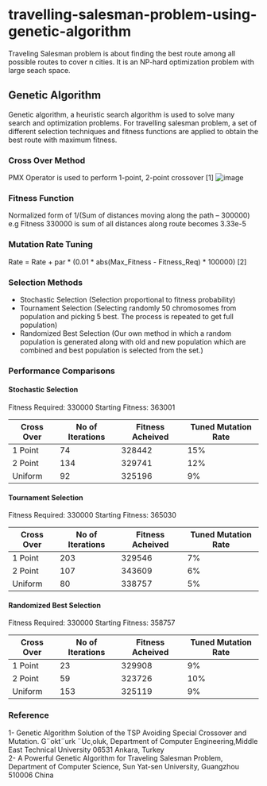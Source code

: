 # travelling-salesman-problem-using-genetic-algorithm
Traveling Salesman problem is about finding the best route among all possible routes to cover n cities. It is an NP-hard optimization problem with large seach space.

## Genetic Algorithm
Genetic algorithm, a heuristic search algorithm is used to solve many search and optimization problems. For travelling salesman problem, a set of different selection techniques and fitness functions are applied to obtain the best route with maximum fitness.

### Cross Over Method
PMX Operator is used to perform 1-point, 2-point crossover [1] 
![image](https://user-images.githubusercontent.com/42689561/44969229-db19b500-af11-11e8-81f6-27865deccddd.png)

### Fitness Function
Normalized form of  1/(Sum of distances moving along the path – 300000)
e.g Fitness 330000 is sum of all distances along route becomes 3.33e-5

### Mutation Rate Tuning
Rate = Rate + par * (0.01 * abs(Max_Fitness - Fitness_Req) * 100000) [2]

### Selection Methods
- Stochastic Selection (Selection proportional to fitness probability)
- Tournament Selection (Selecting randomly 50 chromosomes from population and picking 5 best. The process is repeated to get full population)
- Randomized Best Selection (Our own method in which a random population is generated along with old and new population which are combined and best population is selected from the set.)

### Performance Comparisons
#### Stochastic Selection
Fitness Required: 330000                            Starting Fitness: 363001

| Cross Over  | No of Iterations | Fitness Acheived  | Tuned Mutation Rate |
| ------------- | ------------- | ------------- | ------------- |
| 1 Point  | 74  | 328442  | 15%  | 
| 2 Point  | 134  | 329741  | 12%  |
| Uniform  | 92  | 325196  | 9%  |

#### Tournament Selection
Fitness Required: 330000                            Starting Fitness: 365030

| Cross Over  | No of Iterations | Fitness Acheived  | Tuned Mutation Rate |
| ------------- | ------------- | ------------- | ------------- |
| 1 Point  | 203  | 329546  | 7%  | 
| 2 Point  | 107  | 343609  | 6%  |
| Uniform  | 80  | 338757  | 5%  |

#### Randomized Best Selection
Fitness Required: 330000                            Starting Fitness: 358757

| Cross Over  | No of Iterations | Fitness Acheived  | Tuned Mutation Rate |
| ------------- | ------------- | ------------- | ------------- |
| 1 Point  | 23  | 329908  | 9%  | 
| 2 Point  | 59  | 323726  | 10%  |
| Uniform  | 153  | 325119  | 9%  |

### Reference
1- Genetic Algorithm Solution of the TSP Avoiding Special Crossover and Mutation. G¨okt¨urk ¨Uc¸oluk, Department of Computer Engineering,Middle East Technical University 06531 Ankara, Turkey  
2- A Powerful Genetic Algorithm for Traveling Salesman Problem, Department of Computer Science, Sun Yat-sen University, Guangzhou 510006 China

